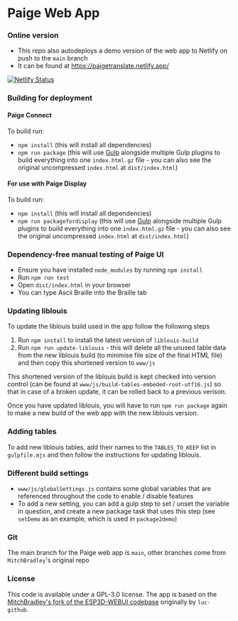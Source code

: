 # Paige Web App

### Online version 

- This repo also autodeploys a demo version of the web app to Netlify on push to the `main` branch
- It can be found at https://paigetranslate.netlify.app/

[![Netlify Status](https://api.netlify.com/api/v1/badges/ffbf45ea-ca3f-4802-8933-cf564f1eaed1/deploy-status)](https://app.netlify.com/sites/paigetranslate/deploys)

### Building for deployment

#### Paige Connect

To build run:
- `npm install` (this will install all dependencies)
- `npm run package` (this will use [Gulp](https://gulpjs.com/) alongside multiple Gulp plugins to build everything into one `index.html.gz` file - you can also see the original uncompressed `index.html` at `dist/index.html`)

#### For use with Paige Display

To build run:
- `npm install` (this will install all dependencies)
- `npm run packagefordisplay` (this will use [Gulp](https://gulpjs.com/) alongside multiple Gulp plugins to build everything into one `index.html.gz` file - you can also see the original uncompressed `index.html` at `dist/index.html`)

### Dependency-free manual testing of Paige UI

- Ensure you have installed `node_modules` by running `npm install`
- Run `npm run test`
- Open `dist/index.html` in your browser
- You can type Ascii Braille into the Braille tab

### Updating liblouis

To update the liblouis build used in the app follow the following steps

1. Run `npm install` to install the latest version of `liblouis-build`
2. Run `npm run update-liblouis` - this will delete all the unused table data from the new liblouis build (to minimise file size of the final HTML file) and then copy this shortened version to `www/js`

This shortened version of the liblouis build is kept checked into version control (can be found at `www/js/build-tables-embeded-root-utf16.js`) so that in case of a broken update, it can be rolled back to a previous verison.

Once you have updated liblouis, you will have to run `npm run package` again to make a new build of the web app with the new liblouis version. 

### Adding tables

To add new liblouis tables, add their names to the `TABLES_TO_KEEP` list in `gulpfile.mjs` and then follow the instructions for updating liblouis.

### Different build settings

- `www/js/globalSettings.js` contains some global variables that are referenced throughout the code to enable / disable features
- To add a new setting, you can add a gulp step to set / unset the variable in question, and create a new package task that uses this step (see `setDemo` as an example, which is used in `package2demo`)

### Git

The main branch for the Paige web app is `main`, other branches come from `MitchBradley`'s original repo

### License

This code is available under a GPL-3.0 license. The app is based on the [MitchBradley's fork of the ESP3D-WEBUI codebase](https://github.com/MitchBradley/ESP3D-WEBUI) originally by `luc-github`.
